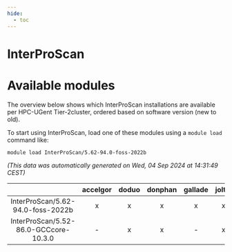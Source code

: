 ```yaml
---
hide:
  - toc
---
```


InterProScan
============

# Available modules


The overview below shows which InterProScan installations are available per HPC-UGent Tier-2cluster, ordered based on software version (new to old).

To start using InterProScan, load one of these modules using a `module load` command like:

```shell
module load InterProScan/5.62-94.0-foss-2022b
```

*(This data was automatically generated on Wed, 04 Sep 2024 at 14:31:49 CEST)*  

| |accelgor|doduo|donphan|gallade|joltik|shinx|skitty|
| :---: | :---: | :---: | :---: | :---: | :---: | :---: | :---: |
|InterProScan/5.62-94.0-foss-2022b|x|x|x|x|x|-|x|
|InterProScan/5.52-86.0-GCCcore-10.3.0|-|x|x|-|x|-|x|

